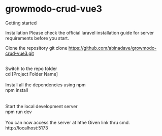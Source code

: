 # growmodo-crud-vue3

Getting started

Installation
Please check the official laravel installation guide for server requirements before you start.

Clone the repository
git clone https://github.com/abinadave/growmodo-crud-vue3.git

<br>
Switch to the repo folder<br>
cd [Project Folder Name]<br>

<br>
Install all the dependencies using npm<br>
npm install<br><br>
<br>
Start the local development server<br>
npm run dev<br>
<br>
You can now access the server at hthe Given link thru cmd.  http://localhost:5173<br>
